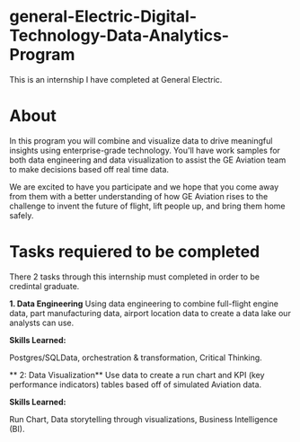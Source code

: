 # general-Electric-Digital-Technology-Data-Analytics-Program
This is an internship I have completed at General Electric. 
# About
In this program you will combine and visualize data to drive meaningful insights using enterprise-grade technology. You'll have work samples for both data engineering and data visualization to assist the GE Aviation team to make decisions based off real time data.

We are excited to have you participate and we hope that you come away from them with a better understanding of how GE Aviation rises to the challenge to invent the future of flight, lift people up, and bring them home safely. 

# Tasks requiered to be completed

There 2 tasks through this internship must completed in order to be credintal graduate.

**1. Data Engineering**
Using data engineering to combine full-flight engine data, part manufacturing data, airport location data to create a data lake our analysts can use.

**Skills Learned:**

Postgres/SQLData, orchestration & transformation, Critical Thinking.

** 2: Data Visualization**
Use data to create a run chart and KPI (key performance indicators) tables based off of simulated Aviation data.

**Skills Learned:**

Run Chart, Data storytelling through visualizations, Business Intelligence (BI).
